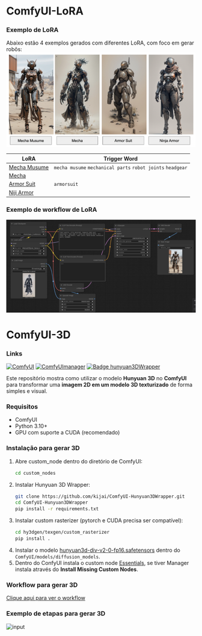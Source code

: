 # ComfyUI-LoRA
### Exemplo de LoRA
Abaixo estão 4 exemplos gerados com diferentes LoRA, com foco em gerar robôs:
![Exemplos de LoRA](./imagens/robos-LoRA.png)

|      LoRA      | Trigger Word       |
|----------------|--------------------|
| [Mecha Musume](https://civitai.com/models/15464/a-mecha-musume-a) | `mecha musume` `mechanical parts` `robot joints` `headgear`|
| [Mecha](https://civitai.com/models/76693?modelVersionId=697939)|     |
| [Armor Suit](https://civitai.com/models/59245/armor-suit-lora)| `armorsuit`    |
| [Niji Armor](https://civitai.com/models/99875/nijiarmor-lora-suits-armors-mechas)|     |

### Exemplo de workflow de LoRA
![Exemplo de workflow de LoRA](./imagens/workflow-LoRA.png)


# ComfyUI-3D
### Links
[![ComfyUI](https://img.shields.io/badge/ComfyUI-GitHub-orange?logo=github)](https://github.com/comfyanonymous/ComfyUI)
[![ComfyUImanager](https://img.shields.io/badge/ComfyUImanager-GitHub-green?logo=github)](https://github.com/ltdrdata/ComfyUI-Manager)
[![Badge hunyuan3DWrapper](https://img.shields.io/badge/Hunyunan3DWrapper-GitHub-blue?logo=github)](https://github.com/kijai/ComfyUI-Hunyuan3DWrapper)

Este repositório mostra como utilizar o modelo **Hunyuan 3D** no **ComfyUI** para transformar uma **imagem 2D em um modelo 3D texturizado** de forma simples e visual.

### Requisitos
- ComfyUI
- Python 3.10+
- GPU com suporte a CUDA (recomendado)

### Instalação para gerar 3D
1. Abre custom_node dentro do diretório de ComfyUI:
   ```bash
   cd custom_nodes
3. Instalar Hunyuan 3D Wrapper:
   ```bash
   git clone https://github.com/kijai/ComfyUI-Hunyuan3DWrapper.git
   cd ComfyUI-Hunyuan3DWrapper
   pip install -r requirements.txt
5. Instalar custom rasterizer (pytorch e CUDA precisa ser compatível):
   ```bash
   cd hy3dgen/texgen/custom_rasterizer
   pip install .
7. Instalar o modelo [hunyuan3d-div-v2-0-fp16.safetensors](https://huggingface.co/Kijai/Hunyuan3D-2_safetensors/tree/main) dentro do `ComfyUI/models/diffusion_models`.
8. Dentro do ConfyUI instala o custom node [Essentials](https://github.com/cubiq/ComfyUI_essentials.git), se tiver Manager instala através do **Install Missing Custom Nodes**.

### Workflow para gerar 3D
[Clique aqui para ver o workflow](./Hunyuan3D-CG.json)

### Exemplo de etapas para gerar 3D
![input](imagens/processo.png)

